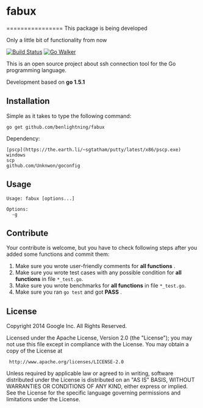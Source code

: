 # fabux
================
This package is being developed

Only a little bit of functionality from now

[![Build Status](https://travis-ci.org/benlightning/fabux.svg)](https://travis-ci.org/benlightning/fabux/fabcore) [![Go Walker](http://gowalker.org/api/v1/badge)](http://gowalker.org/github.com/benlightning/fabux)

This is an open source project about ssh connection tool for the Go programming language.

Development based on **go 1.5.1**

## Installation
Simple as it takes to type the following command:

    go get github.com/benlightning/fabux

Dependency:
	
	[pscp](https://the.earth.li/~sgtatham/putty/latest/x86/pscp.exe) windows
	scp
	github.com/Unknwon/goconfig

## Usage

~~~
Usage: fabux [options...]

Options:
  -g 
~~~

## Contribute

Your contribute is welcome, but you have to check following steps after you added some functions and commit them:

1. Make sure you wrote user-friendly comments for **all functions** .
2. Make sure you wrote test cases with any possible condition for **all functions** in file `*_test.go`.
3. Make sure you wrote benchmarks for **all functions** in file `*_test.go`.
4. Make sure you ran `go test` and got **PASS** .

## License

Copyright 2014 Google Inc. All Rights Reserved.

Licensed under the Apache License, Version 2.0 (the "License");
you may not use this file except in compliance with the License.
You may obtain a copy of the License at

     http://www.apache.org/licenses/LICENSE-2.0

Unless required by applicable law or agreed to in writing, software
distributed under the License is distributed on an "AS IS" BASIS,
WITHOUT WARRANTIES OR CONDITIONS OF ANY KIND, either express or implied.
See the License for the specific language governing permissions and
limitations under the License.